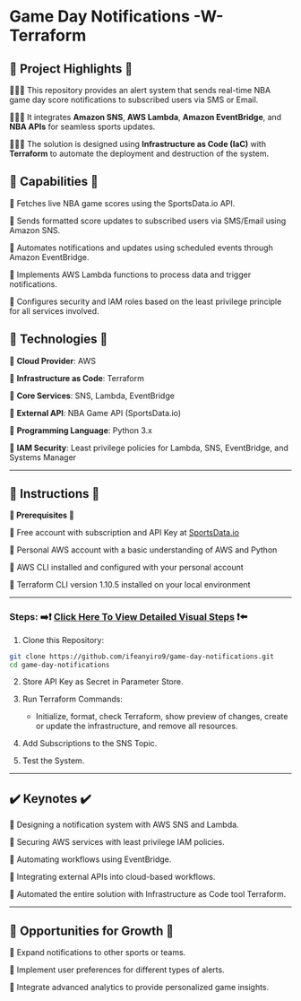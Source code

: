 # **Game Day Notifications -W- Terraform**



## **🔷 Project Highlights 🔷**

⛹🏾‍♀️ This repository provides an alert system that sends real-time NBA game day score notifications to subscribed users via SMS or Email.

⛹🏾‍♀️ It integrates **Amazon SNS**, **AWS Lambda**, **Amazon EventBridge**, and **NBA APIs** for seamless sports updates.

⛹🏾‍♀️ The solution is designed using **Infrastructure as Code (IaC)** with **Terraform** to automate the deployment and destruction of the system.

## **🔧 Capabilities 🔧**

🔹 Fetches live NBA game scores using the SportsData.io API.

🔹 Sends formatted score updates to subscribed users via SMS/Email using Amazon SNS.

🔹 Automates notifications and updates using scheduled events through Amazon EventBridge.

🔹 Implements AWS Lambda functions to process data and trigger notifications.

🔹 Configures security and IAM roles based on the least privilege principle for all services involved.

## **🚨 Technologies 🚨**

🔹 **Cloud Provider**: AWS

🔹 **Infrastructure as Code**: Terraform

🔹 **Core Services**: SNS, Lambda, EventBridge

🔹 **External API**: NBA Game API (SportsData.io)

🔹 **Programming Language**: Python 3.x

🔹 **IAM Security**: Least privilege policies for Lambda, SNS, EventBridge, and Systems Manager

---

## **👀 Instructions 👀**   

**🔹 Prerequisites 🔹**

🔹 Free account with subscription and API Key at [SportsData.io](https://sportsdata.io/)

🔹 Personal AWS account with a basic understanding of AWS and Python

🔹 AWS CLI installed and configured with your personal account

🔹 Terraform CLI version 1.10.5 installed on your local environment

---

### **Steps:** ➡️❗ [Click Here To View Detailed Visual Steps](https://github.com/MJaloui/Game-Day-Notifications-with-Terraform/blob/main/VisualStepsHere) ❗⬅️



1. Clone this Repository:

```bash
git clone https://github.com/ifeanyiro9/game-day-notifications.git
cd game-day-notifications
```

2. Store API Key as Secret in Parameter Store.

3. Run Terraform Commands:

    - Initialize, format, check Terraform, show preview of changes, create or update the infrastructure, and remove all resources.
      

4. Add Subscriptions to the SNS Topic.
        
5. Test the System.

---

## **✔️ Keynotes ✔️**

🔹 Designing a notification system with AWS SNS and Lambda.

🔹 Securing AWS services with least privilege IAM policies.

🔹 Automating workflows using EventBridge.

🔹 Integrating external APIs into cloud-based workflows.

🔹 Automated the entire solution with Infrastructure as Code tool Terraform.

---

## **🌱 Opportunities for Growth 🌱**

🔹 Expand notifications to other sports or teams.

🔹 Implement user preferences for different types of alerts.

🔹 Integrate advanced analytics to provide personalized game insights.

